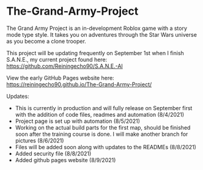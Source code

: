 # The-Grand-Army-Project
The Grand Army Project is an in-development Roblox game with a story mode type style. It takes you on adventures through the Star Wars universe as you become a clone trooper.

This project will be updating frequently on September 1st when I finish S.A.N.E., my current project found here: https://github.com/Reiningecho90/S.A.N.E.-AI

View the early GitHub Pages website here: https://reiningecho90.github.io/The-Grand-Army-Project/

Updates: 
- This is currently in production and will fully release on September first with the addition of code files, readmes and automation (8/4/2021)
- Project page is set up with automation (8/5/2021)
- Working on the actual build parts for the first map, should be finished soon after the training course is done. I will make another branch for pictures (8/6/2021)
- Files will be added soon along with updates to the READMEs (8/8/2021)
- Added security file (8/8/2021)
- Added github pages website (8/9/2021)

